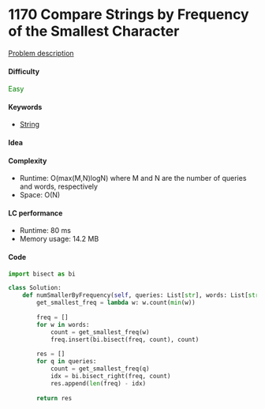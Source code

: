1170 Compare Strings by Frequency of the Smallest Character
=======================
[Problem description](https://leetcode.com/problems/compare-strings-by-frequency-of-the-smallest-character/)

#### Difficulty
<span style="color:green">Easy</span>

#### Keywords
- [String](../categories/strings.md)

#### Idea

#### Complexity
- Runtime: O(max(M,N)logN) where M and N are the number of queries and words, respectively
- Space: O(N)
  
#### LC performance
- Runtime: 80 ms
- Memory usage: 14.2 MB

#### Code
```python
import bisect as bi 

class Solution:
    def numSmallerByFrequency(self, queries: List[str], words: List[str]) -> List[int]:
        get_smallest_freq = lambda w: w.count(min(w))
        
        freq = []
        for w in words:
            count = get_smallest_freq(w)
            freq.insert(bi.bisect(freq, count), count)
        
        res = []
        for q in queries:
            count = get_smallest_freq(q)
            idx = bi.bisect_right(freq, count)
            res.append(len(freq) - idx)
        
        return res
```